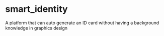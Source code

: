 # smart_identity
A platform that can auto generate an ID card without having a background knowledge in graphics design
